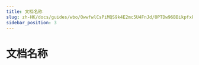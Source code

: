 ```yaml
---
title: 文档名称
slug: zh-HK/docs/guides/wbo/OwwfwlCsPiMQS9k4E2mc5U4FnJd/OPTDw96BBikpfxkSC5kc2u1Xnhf
sidebar_position: 3
---
```



# 文档名称

